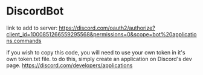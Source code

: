 # DiscordBot
link to add to server:
https://discord.com/oauth2/authorize?client_id=1000851266559295568&permissions=0&scope=bot%20applications.commands

if you wish to copy this code, you will need to use your own token in it's own token.txt file. to do this, simply create an application on Discord's dev page.
https://discord.com/developers/applications